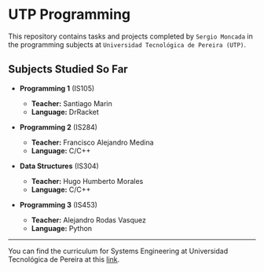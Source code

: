 # UTP Programming

This repository contains tasks and projects completed by `Sergio Moncada` in the programming subjects at `Universidad Tecnológica de Pereira (UTP)`.

## Subjects Studied So Far

- **Programming 1** (IS105)
  - **Teacher:** Santiago Marin
  - **Language:** DrRacket

- **Programming 2** (IS284)
  - **Teacher:** Francisco Alejandro Medina
  - **Language:** C/C++

- **Data Structures** (IS304)
  - **Teacher:** Hugo Humberto Morales
  - **Language:** C/C++

- **Programming 3** (IS453)
  - **Teacher:** Alejandro Rodas Vasquez
  - **Language:** Python

---
You can find the curriculum for Systems Engineering at Universidad Tecnológica de Pereira at this [link](https://ingenierias.utp.edu.co/ingenieria-en-sistemas/plan-de-estudios/).
